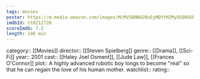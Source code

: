 ```yaml
---
tags: movies
poster: https://m.media-amazon.com/images/M/MV5BNWU2NzEyMDYtM2MyOS00OGM3LWFkNzAtMzRiNzE2ZjU5ZTljXkEyXkFqcGdeQXVyNjU0OTQ0OTY@._V1_SX300.jpg
imdbId: tt0212720
scoreImdb: 7.2
length: 146 min
---
```


category:: [[Movies]]
director:: [[Steven Spielberg]]
genre:: [[Drama]], [[Sci-Fi]]
year:: 2001
cast:: [[Haley Joel Osment]], [[Jude Law]], [[Frances O'Connor]]
plot:: A highly advanced robotic boy longs to become "real" so that he can regain the love of his human mother.
watchlist::
rating::
